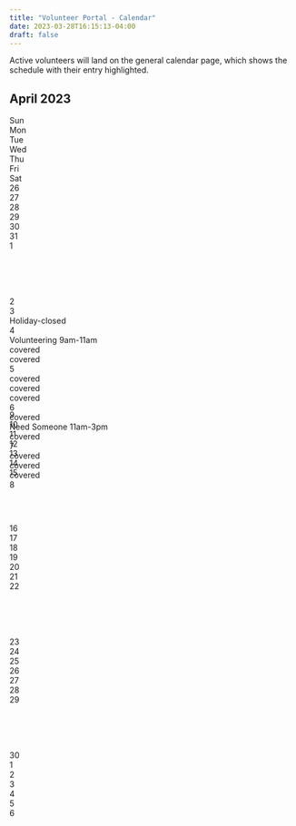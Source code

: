 ```yaml
---
title: "Volunteer Portal - Calendar"
date: 2023-03-28T16:15:13-04:00
draft: false
---
```

<div class="row mt-3 p-2 text-bg-info">
<p>Active volunteers will land on the general calendar page, which shows the schedule with their entry highlighted.</p>
</div>

<div class="mt-3">
  <div class="row border text-center">
    <h2>April 2023</h2>
  </div>
  <div class="row text-center">
    <div class="col border d-none d-md-block">Sun</div>
    <div class="col border">Mon</div>
    <div class="col border">Tue</div>
    <div class="col border">Wed</div>
    <div class="col border">Thu</div>
    <div class="col border">Fri</div>
    <div class="col border d-none d-md-block">Sat</div>
  </div>

  <div class="row text-center" style="height:200px;">
    <div class="col border text-secondary text-opacity-50 d-none d-md-block">26</div>
    <div class="col border text-secondary text-opacity-50">27</div>
    <div class="col border text-secondary text-opacity-50">28</div>
    <div class="col border text-secondary text-opacity-50">29</div>
    <div class="col border text-secondary text-opacity-50">30</div>
    <div class="col border text-secondary text-opacity-50">31</div>
    <div class="col border d-none d-md-block">1</div>
  </div>

  <div class="row text-center" style="height:200px;">
    <div class="col border d-none d-md-block">2</div>
    <div class="col border">3
      <div class="badge rounded-pill text-bg-info text-wrap d-block m-1">Holiday-closed</div>
    </div>
    <div class="col border"><div>4</div>
      <div class="badge rounded-pill text-bg-success text-wrap">Volunteering 9am-11am</div>
      <div class="badge rounded-pill text-bg-secondary d-block m-1">covered</div>
      <div class="badge rounded-pill text-bg-secondary d-block m-1">covered</div>
    </div>
    <div class="col border">
      <div>5</div>
      <div class="badge rounded-pill text-bg-secondary text-wrap d-block m-1">covered</div>
      <div class="badge rounded-pill text-bg-secondary text-wrap d-block m-1">covered</div>
      <div class="badge rounded-pill text-bg-secondary text-wrap d-block m-1">covered</div>
    </div>
    <div class="col border"><div>6</div>
      <div class="badge rounded-pill text-bg-secondary text-wrap d-block m-1">covered</div>
    <div class="badge rounded-pill text-bg-danger text-wrap">Need Someone 11am-3pm</div>
      <div class="badge rounded-pill text-bg-secondary text-wrap d-block m-1">covered</div>
    </div>
    <div class="col border">7      <div class="badge rounded-pill text-bg-secondary text-wrap d-block m-1">covered</div>
      <div class="badge rounded-pill text-bg-secondary text-wrap d-block m-1">covered</div>
      <div class="badge rounded-pill text-bg-secondary text-wrap d-block m-1">covered</div>
</div>
    <div class="col border d-none d-md-block">8</div>
  </div>

  <div class="row text-center" style="height:200px;">
    <div class="col border d-none d-md-block">9</div>
    <div class="col border">10</div>
    <div class="col border">11</div>
    <div class="col border">12</div>
    <div class="col border">13</div>
    <div class="col border">14</div>
    <div class="col border d-none d-md-block">15</div>
  </div>

  <div class="row text-center" style="height:200px;">
    <div class="col border d-none d-md-block">16</div>
    <div class="col border">17</div>
    <div class="col border">18</div>
    <div class="col border">19</div>
    <div class="col border">20</div>
    <div class="col border">21</div>
    <div class="col border d-none d-md-block">22</div>
  </div>

  <div class="row text-center" style="height:200px;">
    <div class="col border d-none d-md-block">23</div>
    <div class="col border">24</div>
    <div class="col border">25</div>
    <div class="col border">26</div>
    <div class="col border">27</div>
    <div class="col border">28</div>
    <div class="col border d-none d-md-block">29</div>
  </div>

  <div class="row text-center" style="height:200px;">
    <div class="col border d-none d-md-block">30</div>
    <div class="col border text-secondary text-opacity-50">1</div>
    <div class="col border text-secondary text-opacity-50">2</div>
    <div class="col border text-secondary text-opacity-50">3</div>
    <div class="col border text-secondary text-opacity-50">4</div>
    <div class="col border text-secondary text-opacity-50">5</div>
    <div class="col border text-secondary text-opacity-50 d-none d-md-block">6</div>
  </div>

</div>
